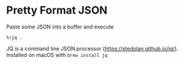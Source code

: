 # Pretty Format JSON

Paste some JSON into a buffer and execute

```
%!jq .
```

JQ is a command line JSON processor (https://stedolan.github.io/jq/).  Installed on macOS with `brew install jq`
